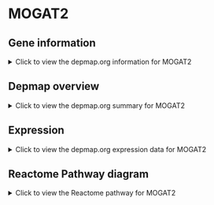 <h1>MOGAT2</h1>

<h2>Gene information</h2>
<details>
  <summary>Click to view the depmap.org information for MOGAT2</summary>
  <p><a href="https://depmap.org/portal/gene/MOGAT2?tab=about" target="_BLANK">Open page in a new tab...</a></p>
  <iframe src="https://depmap.org/portal/gene/MOGAT2?tab=about" style="border:none;width:100%;height:800px"></iframe>
</details>

<h2>Depmap overview</h2>
<details>
  <summary>Click to view the depmap.org summary for MOGAT2</summary>
  <p><a href="https://depmap.org/portal/gene/MOGAT2?tab=overview" target="_BLANK">Open page in a new tab...</a></p>
  <iframe src="https://depmap.org/portal/gene/MOGAT2?tab=overview" style="border:none;width:100%;height:800px"></iframe>
</details>

<h2>Expression</h2>
<details>
  <summary>Click to view the depmap.org expression data for MOGAT2</summary>
  <p><a href="https://depmap.org/portal/gene/MOGAT2?tab=characterization" target="_BLANK">Open page in a new tab...</a></p>
  <iframe src="https://depmap.org/portal/gene/MOGAT2?tab=characterization" style="border:none;width:100%;height:800px"></iframe>
</details>



<h2>Reactome Pathway diagram</h2>
<details>
  <summary>Click to view the Reactome pathway for MOGAT2</summary>
  <p><a href="https://reactome.org/PathwayBrowser/#/R-HSA-75109" target="_BLANK">Open page in a new tab...</a></p>
  <p>Triglyceride biosynthesis</p>
<iframe src="https://reactome.org/PathwayBrowser/#/R-HSA-75109" style="border:none;width:100%;height:800px"></iframe>
</details>



